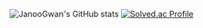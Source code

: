 ![JanooGwan's GitHub stats](https://github-readme-stats.vercel.app/api?username=JaoooGwan&show_icons=true&theme=tokyonight)
[![Solved.ac Profile](http://mazassumnida.wtf/api/v2/generate_badge?boj=janoogwan39)](https://solved.ac/janoogwan39/)
